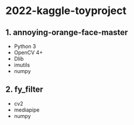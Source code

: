 # 2022-kaggle-toyproject
 
## 1. annoying-orange-face-master
* Python 3
* OpenCV 4+
* Dlib
* imutils
* numpy

## 2. fy_filter
* cv2
* mediapipe
* numpy
